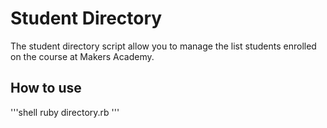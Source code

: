 Student Directory
=================

The student directory script allow you to manage the list students enrolled on the course at Makers Academy.

How to use
----------

'''shell
ruby directory.rb
'''

